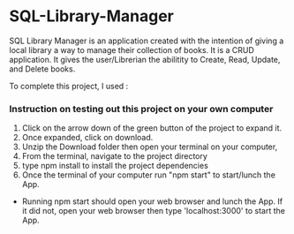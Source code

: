 # SQL-Library-Manager

SQL Library Manager is an application created with the intention of giving a local library a way to manage their collection of books.
It is a CRUD application. It gives the user/Librerian the abilitity to Create, Read, Update, and Delete books. 


To complete this project, I used : 



### Instruction on testing out this project on your own computer

1. Click on the arrow down of the green button of the project to expand it.
2. Once expanded, click on download.
3. Unzip the Download folder then open your terminal on your computer, 
3. From the terminal, navigate to the project directory
4. type npm install to install the project dependencies  
5. Once the terminal of your computer run "npm start" to start/lunch the App. 
  - Running npm start should open your web browser and lunch the App. If it did not, open your web browser then type 'localhost:3000' to start the App.

